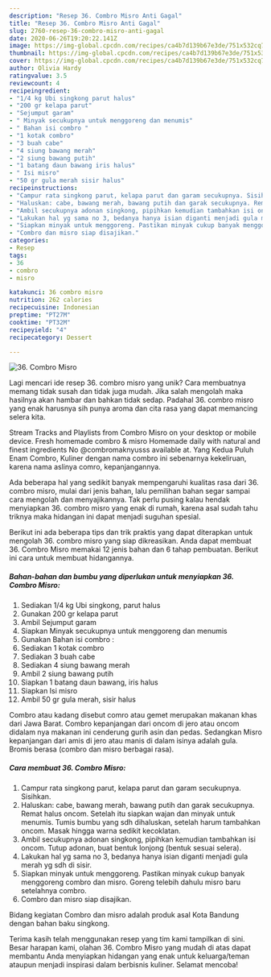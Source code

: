 ```yaml
---
description: "Resep 36. Combro Misro Anti Gagal"
title: "Resep 36. Combro Misro Anti Gagal"
slug: 2760-resep-36-combro-misro-anti-gagal
date: 2020-06-26T19:20:22.141Z
image: https://img-global.cpcdn.com/recipes/ca4b7d139b67e3de/751x532cq70/36-combro-misro-foto-resep-utama.jpg
thumbnail: https://img-global.cpcdn.com/recipes/ca4b7d139b67e3de/751x532cq70/36-combro-misro-foto-resep-utama.jpg
cover: https://img-global.cpcdn.com/recipes/ca4b7d139b67e3de/751x532cq70/36-combro-misro-foto-resep-utama.jpg
author: Olivia Hardy
ratingvalue: 3.5
reviewcount: 4
recipeingredient:
- "1/4 kg Ubi singkong parut halus"
- "200 gr kelapa parut"
- "Sejumput garam"
- " Minyak secukupnya untuk menggoreng dan menumis"
- " Bahan isi combro "
- "1 kotak combro"
- "3 buah cabe"
- "4 siung bawang merah"
- "2 siung bawang putih"
- "1 batang daun bawang iris halus"
- " Isi misro"
- "50 gr gula merah sisir halus"
recipeinstructions:
- "Campur rata singkong parut, kelapa parut dan garam secukupnya. Sisihkan."
- "Haluskan: cabe, bawang merah, bawang putih dan garak secukupnya. Remat halus oncom. Setelah itu siapkan wajan dan minyak untuk menumis. Tumis bumbu yang sdh dihaluskan, setelah harum tambahkan oncom. Masak hingga warna sedikit kecoklatan."
- "Ambil secukupnya adonan singkong, pipihkan kemudian tambahkan isi oncom. Tutup adonan, buat bentuk lonjong (bentuk sesuai selera)."
- "Lakukan hal yg sama no 3, bedanya hanya isian diganti menjadi gula merah yg sdh di sisir."
- "Siapkan minyak untuk menggoreng. Pastikan minyak cukup banyak menggoreng combro dan misro. Goreng telebih dahulu misro baru setelahnya combro."
- "Combro dan misro siap disajikan."
categories:
- Resep
tags:
- 36
- combro
- misro

katakunci: 36 combro misro 
nutrition: 262 calories
recipecuisine: Indonesian
preptime: "PT27M"
cooktime: "PT32M"
recipeyield: "4"
recipecategory: Dessert

---
```



![36. Combro Misro](https://img-global.cpcdn.com/recipes/ca4b7d139b67e3de/751x532cq70/36-combro-misro-foto-resep-utama.jpg)

Lagi mencari ide resep 36. combro misro yang unik? Cara membuatnya memang tidak susah dan tidak juga mudah. Jika salah mengolah maka hasilnya akan hambar dan bahkan tidak sedap. Padahal 36. combro misro yang enak harusnya sih punya aroma dan cita rasa yang dapat memancing selera kita.

Stream Tracks and Playlists from Combro Misro on your desktop or mobile device. Fresh homemade combro &amp; misro Homemade daily with natural and finest ingredients No @combromaknyusss available at. Yang Kedua Puluh Enam Combro, Kuliner dengan nama combro ini sebenarnya kekeliruan, karena nama aslinya comro, kepanjangannya.

Ada beberapa hal yang sedikit banyak mempengaruhi kualitas rasa dari 36. combro misro, mulai dari jenis bahan, lalu pemilihan bahan segar sampai cara mengolah dan menyajikannya. Tak perlu pusing kalau hendak menyiapkan 36. combro misro yang enak di rumah, karena asal sudah tahu triknya maka hidangan ini dapat menjadi suguhan spesial.


Berikut ini ada beberapa tips dan trik praktis yang dapat diterapkan untuk mengolah 36. combro misro yang siap dikreasikan. Anda dapat membuat 36. Combro Misro memakai 12 jenis bahan dan 6 tahap pembuatan. Berikut ini cara untuk membuat hidangannya.

<!--inarticleads1-->

##### Bahan-bahan dan bumbu yang diperlukan untuk menyiapkan 36. Combro Misro:

1. Sediakan 1/4 kg Ubi singkong, parut halus
1. Gunakan 200 gr kelapa parut
1. Ambil Sejumput garam
1. Siapkan  Minyak secukupnya untuk menggoreng dan menumis
1. Gunakan  Bahan isi combro :
1. Sediakan 1 kotak combro
1. Sediakan 3 buah cabe
1. Sediakan 4 siung bawang merah
1. Ambil 2 siung bawang putih
1. Siapkan 1 batang daun bawang, iris halus
1. Siapkan  Isi misro
1. Ambil 50 gr gula merah, sisir halus


Combro atau kadang disebut comro atau gemet merupakan makanan khas dari Jawa Barat. Combro kepanjangan dari oncom di jero atau oncom didalam nya makanan ini cenderung gurih asin dan pedas. Sedangkan Misro kepanjangan dari amis di jero atau manis di dalam isinya adalah gula. Bromis berasa (combro dan misro berbagai rasa). 

<!--inarticleads2-->

##### Cara membuat 36. Combro Misro:

1. Campur rata singkong parut, kelapa parut dan garam secukupnya. Sisihkan.
1. Haluskan: cabe, bawang merah, bawang putih dan garak secukupnya. Remat halus oncom. Setelah itu siapkan wajan dan minyak untuk menumis. Tumis bumbu yang sdh dihaluskan, setelah harum tambahkan oncom. Masak hingga warna sedikit kecoklatan.
1. Ambil secukupnya adonan singkong, pipihkan kemudian tambahkan isi oncom. Tutup adonan, buat bentuk lonjong (bentuk sesuai selera).
1. Lakukan hal yg sama no 3, bedanya hanya isian diganti menjadi gula merah yg sdh di sisir.
1. Siapkan minyak untuk menggoreng. Pastikan minyak cukup banyak menggoreng combro dan misro. Goreng telebih dahulu misro baru setelahnya combro.
1. Combro dan misro siap disajikan.


Bidang kegiatan Combro dan misro adalah produk asal Kota Bandung dengan bahan baku singkong. 

Terima kasih telah menggunakan resep yang tim kami tampilkan di sini. Besar harapan kami, olahan 36. Combro Misro yang mudah di atas dapat membantu Anda menyiapkan hidangan yang enak untuk keluarga/teman ataupun menjadi inspirasi dalam berbisnis kuliner. Selamat mencoba!
